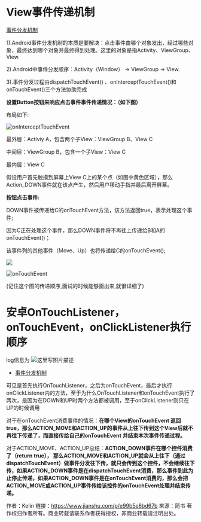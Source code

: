 View事件传递机制
===
[事件分发机制](https://www.jianshu.com/p/38015afcdb58)

1).Android事件分发机制的本质是要解决：点击事件由哪个对象发出，经过哪些对象，最终达到哪个对象并最终得到处理。这里的对象是指Activity、ViewGroup、View.

2).Android中事件分发顺序：Activity（Window） -> ViewGroup -> View.

3).事件分发过程由dispatchTouchEvent() 、onInterceptTouchEvent()和onTouchEvent()三个方法协助完成

**设置Button按钮来响应点击事件事件传递情况：（如下图）**

布局如下:

![onInterceptTouchEvent](http://upload-images.jianshu.io/upload_images/4642697-01f23a099103eb82.png?imageMogr2/auto-orient/strip%7CimageView2/2/w/210)

最外层：Activiy A，包含两个子View：ViewGroup B、View C

中间层：ViewGroup B，包含一个子View：View C

最内层：View C

假设用户首先触摸到屏幕上View C上的某个点（如图中黄色区域），那么Action_DOWN事件就在该点产生，然后用户移动手指并最后离开屏幕。

**按钮点击事件:**

DOWN事件被传递给C的onTouchEvent方法，该方法返回true，表示处理这个事件;

因为C正在处理这个事件，那么DOWN事件将不再往上传递给B和A的onTouchEvent()；

该事件列的其他事件（Move、Up）也将传递给C的onTouchEvent();

![](http://upload-images.jianshu.io/upload_images/4642697-ca12c00c79780b57.png?imageMogr2/auto-orient/strip%7CimageView2/2/w/700)

![onTouchEvent](https://upload-images.jianshu.io/upload_images/944365-aea821bbb613c195.png)

(记住这个图的传递顺序,面试的时候能够画出来,就很详细了)

# 安卓OnTouchListener，onTouchEvent，onClickListener执行顺序

log信息为 
![这里写图片描述](https://img-blog.csdn.net/20170803194104919?watermark/2/text/aHR0cDovL2Jsb2cuY3Nkbi5uZXQveHcxMzc4MjUxMzYyMQ==/font/5a6L5L2T/fontsize/400/fill/I0JBQkFCMA==/dissolve/70/gravity/SouthEast)

*   [事件分发机制](http://www.jianshu.com/p/e99b5e8bd67b)

可见是首先执行OnTouchListener，之后为onTouchEvent，最后才执行onClickListener内的方法，至于为什么OnTouchListener和onTouchEvent执行了两次，是因为在DOWN和UP时两个方法都被调用，至于onClickListener则只在UP的时候调用

对于在onTouchEvent消费事件的情况：**在哪个View的onTouchEvent 返回true，那么ACTION_MOVE和ACTION_UP的事件从上往下传到这个View后就不再往下传递了，而直接传给自己的onTouchEvent 并结束本次事件传递过程。**

对于ACTION_MOVE、ACTION_UP总结：**ACTION_DOWN事件在哪个控件消费了（return true）， 那么ACTION_MOVE和ACTION_UP就会从上往下（通过dispatchTouchEvent）做事件分发往下传，就只会传到这个控件，不会继续往下传，如果ACTION_DOWN事件是在dispatchTouchEvent消费，那么事件到此为止停止传递，如果ACTION_DOWN事件是在onTouchEvent消费的，那么会把ACTION_MOVE或ACTION_UP事件传给该控件的onTouchEvent处理并结束传递。**

作者：Kelin
链接：https://www.jianshu.com/p/e99b5e8bd67b
來源：简书
著作权归作者所有。商业转载请联系作者获得授权，非商业转载请注明出处。

